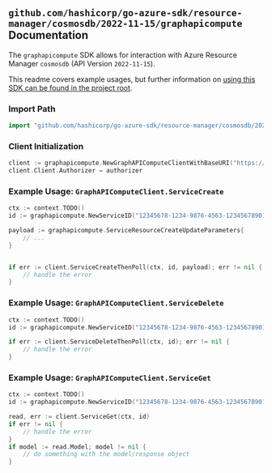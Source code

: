 
## `github.com/hashicorp/go-azure-sdk/resource-manager/cosmosdb/2022-11-15/graphapicompute` Documentation

The `graphapicompute` SDK allows for interaction with Azure Resource Manager `cosmosdb` (API Version `2022-11-15`).

This readme covers example usages, but further information on [using this SDK can be found in the project root](https://github.com/hashicorp/go-azure-sdk/tree/main/docs).

### Import Path

```go
import "github.com/hashicorp/go-azure-sdk/resource-manager/cosmosdb/2022-11-15/graphapicompute"
```


### Client Initialization

```go
client := graphapicompute.NewGraphAPIComputeClientWithBaseURI("https://management.azure.com")
client.Client.Authorizer = authorizer
```


### Example Usage: `GraphAPIComputeClient.ServiceCreate`

```go
ctx := context.TODO()
id := graphapicompute.NewServiceID("12345678-1234-9876-4563-123456789012", "example-resource-group", "accountName", "serviceName")

payload := graphapicompute.ServiceResourceCreateUpdateParameters{
	// ...
}


if err := client.ServiceCreateThenPoll(ctx, id, payload); err != nil {
	// handle the error
}
```


### Example Usage: `GraphAPIComputeClient.ServiceDelete`

```go
ctx := context.TODO()
id := graphapicompute.NewServiceID("12345678-1234-9876-4563-123456789012", "example-resource-group", "accountName", "serviceName")

if err := client.ServiceDeleteThenPoll(ctx, id); err != nil {
	// handle the error
}
```


### Example Usage: `GraphAPIComputeClient.ServiceGet`

```go
ctx := context.TODO()
id := graphapicompute.NewServiceID("12345678-1234-9876-4563-123456789012", "example-resource-group", "accountName", "serviceName")

read, err := client.ServiceGet(ctx, id)
if err != nil {
	// handle the error
}
if model := read.Model; model != nil {
	// do something with the model/response object
}
```
